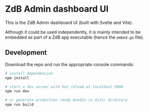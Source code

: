 ZdB Admin dashboard UI
======================================================================

This is the ZdB Admin dashboard UI (built with Svelte and Vite).

Although it could be used independently, it is mainly intended to be embedded
as part of a ZdB app executable (hence the `embed.go` file).

## Development

Download the repo and run the appropriate console commands:

```sh
# install dependencies
npm install

# start a dev server with hot reload at localhost:3000
npm run dev

# or generate production ready bundle in dist/ directory
npm run build
```
